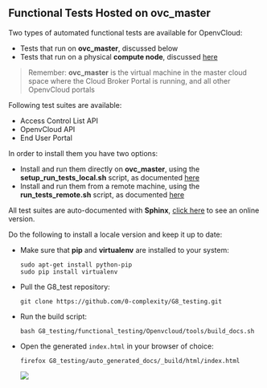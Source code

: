 ## Functional Tests Hosted on ovc_master

Two types of automated functional tests are available for OpenvCloud:
- Tests that run on **ovc_master**, discussed below
- Tests that run on a physical **compute node**, discussed [here](../compute_node_hosted/compute_node_hosted.md)

> Remember: **ovc_master** is the virtual machine in the master cloud space where the Cloud Broker Portal is running, and all other OpenvCloud portals

Following test suites are available:
- Access Control List API 
- OpenvCloud API
- End User Portal

In order to install them you have two options:
- Install and run them directly on **ovc_master**, using the **setup\_run\_tests\_local.sh** script, as documented [here](local_setup.md)
- Install and run them from a remote machine, using the **run\_tests\_remote.sh** script, as documented [here](remote_setup.md)

All test suites are auto-documented with **Sphinx**, [click here](http://85.255.197.106:8888/) to see an online version.

Do the following to install a locale version and keep it up to date:

- Make sure that **pip** and **virtualenv** are installed to your system:
  ```shell
  sudo apt-get install python-pip
  sudo pip install virtualenv
  ```
- Pull the G8_test repository:
  ```
  git clone https://github.com/0-complexity/G8_testing.git
  ```
- Run the build script:
  ```
  bash G8_testing/functional_testing/Openvcloud/tools/build_docs.sh
  ```
- Open the generated `index.html` in your browser of choice:
  ```
  firefox G8_testing/auto_generated_docs/_build/html/index.html
  ````
  
  ![](sphinx.png)
